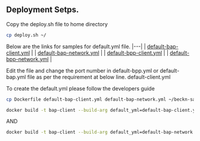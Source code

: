 ## Deployment Setps. 

Copy the deploy.sh file to home directory
```bash
cp deploy.sh ~/
```
Below are the links for samples for default.yml file.
|---|
| [default-bap-client.yml](https://github.com/ONDC-Official/beckn-sandbox/blob/develop/config/samples/bap-client.yaml) |
| [default-bap-network.yml](https://github.com/ONDC-Official/beckn-sandbox/blob/develop/config/samples/bap-network.yaml) |
| [default-bpp-client.yml](https://github.com/ONDC-Official/beckn-sandbox/blob/develop/config/samples/bpp-client.yaml) |
| [default-bpp-network.yml](https://github.com/ONDC-Official/beckn-sandbox/blob/develop/config/samples/bpp-network.yaml) |


Edit the file and change the port number in default-bpp.yml or default-bap.yml file as per the requirement at below line.
default-client.yml 

To create the default.yml please follow the developers guide 

```bash
cp Dockerfile default-bap-client.yml default-bap-network.yml ~/beckn-sandbox
```

```bash
docker build -t bap-client --build-arg default_yml=default-bap-client.yml --build-arg port=5001 .
```

AND

```bash
docker build -t bap-client --build-arg default_yml=default-bap-network.yml --build-arg port=5000 .
```

